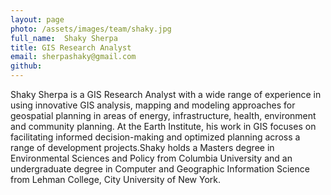 ```yaml
---
layout: page
photo: /assets/images/team/shaky.jpg
full_name:  Shaky Sherpa
title: GIS Research Analyst
email: sherpashaky@gmail.com
github: 
---
```

Shaky Sherpa is a GIS Research Analyst  with a wide range of experience in using innovative GIS analysis, mapping and modeling approaches for geospatial planning in areas of energy, infrastructure, health, environment and community planning. At the Earth Institute, his work in GIS focuses on facilitating informed decision-making and optimized planning across a range of development projects.Shaky holds a Masters degree in Environmental Sciences and Policy from Columbia University and an undergraduate degree in   Computer and Geographic Information Science from Lehman College, City University of New York. 
